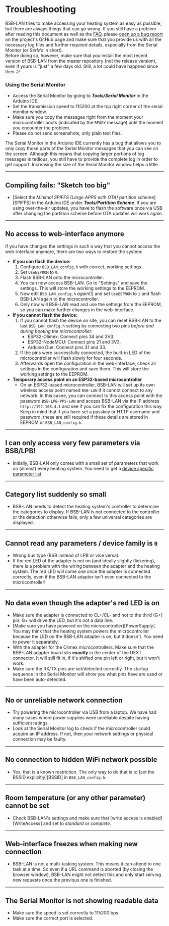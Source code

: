 # Troubleshooting

BSB-LAN tries to make accessing your heating system as easy as possible, but there are always things that can go wrong. If you still have a problem after reading this document as well as the [FAQ](faq.md), please [open up a bug report](https://github.com/fredlcore/BSB-LAN/issues/new?assignees=&labels=&projects=&template=bug_report.md&title=%5BBUG%5D) on the project's GitHub page and make sure that you provide us with all the necessary log files and further required details, especially from the Serial Monitor (or *SerMo* in short).  
Before doing so, however, make sure that you install the most recent version of BSB-LAN from the master repository (not the release version), even if yours is "just" a few days old. Still, a lot could have happned since then :)!
### Using the Serial Monitor
- Access the Serial Monitor by going to ***Tools/Serial Monitor*** in the Arduino IDE.
- Set the transmission speed to 115200 at the top right corner of the serial monitor window. 
- Make sure you copy the messages right from the moment your microcontroller boots (indicated by the `READY` message) until the moment you encounter the problem.
- Please do not send screenshots, only plain text files.  

The Serial Monitor in the Arduino IDE currently has a bug that allows you to only copy those parts of the Serial Monitor messages that you can see on the screen. Although this means that copying larger portions of log messages is tedious, you still have to provide the complete log in order to get support. Increasing the size of the Serial Monitor window helps a little.

---
## Compiling fails: "Sketch too big"
- [Select the *Minimal SPIFFS (Large APPS with OTA)* partition scheme][SPIFFS] in the Arduino IDE under ***Tools/Partition Scheme***. If you are using over-the-air updates, you have to flash the software once via USB after changing the partition scheme before OTA updates will work again.

---
## No access to web-interface anymore
If you have changed the settings in such a way that you cannot access the web-interface anymore, there are two ways to restore the system:  

- **If you can flash the device:**
    1. Configure `BSB_LAN_config.h` with correct, working settings.
    1. Set `UseEEPROM` to `0`.
    1. Flash BSB-LAN onto the microcontroller.
    1. You can now access BSB-LAN. Go to "Settings" and save the settings. This will store the working settings to the EEPROM.
    1. Now edit `BSB_LAN_config.h` *again*(!) and set `UseEEPROM` to `1` and flash BSB-LAN again to the microcontroller. 
    1. Only now will BSB-LAN read and use the settings from the EEPROM, so you can make further changes in the web-interface.
- **If you cannot flash the device:**
    1. If you cannot flash the device on site, you can reset BSB-LAN to the last `BSB_LAN_config.h` setting by connecting two pins *before and during booting the microcontroller*:
        - ESP32-Olimex: Connect pins 34 and 3V3.
        - ESP32-NodeMCU: Connect pins 21 and 3V3.
        - Arduino Due: Connect pins 31 and 33.
    1. If the pins were successfully connected, the built-in LED of the microcontroller will flash slowly for four seconds.
    1. Afterwards open the configuration in the web-interface, check all settings in the configuration and save them. This will store the working settings to the EEPROM.
- **Temporary access point on an ESP32-based microcontroller**
    - On an ESP32-based microcontroller, BSB-LAN will set up its own wireless access point named `BSB-LAN` if it cannot connect to any network. In this casee, you can connect to this access point with the password `BSB-LPB-PPS-LAN` and access BSB-LAN via the IP address `http://192.168.4.1` and see if you can fix the configuration this way. Keep in mind that if you have set a passkey or HTTP username and password, these are still required if these details are stored in EEPROM or `BSB_LAN_config.h`.

---
## I can only access very few parameters via BSB/LPB!
- Initially, BSB-LAN only comes with a small set of parameters that work on (almost) every heating system. You need to get a [device specific parameter list](install.html#generating-the-device-specific-parameter-list).

---
## Category list suddenly so small
- BSB-LAN needs to detect the heating system's controller to determine the categories to display. If BSB-LAN is not connected to the controller or the detection otherwise fails, only a few universal categories are displayed.

---
## Cannot read any parameters / device family is `0`
- Wrong bus type (BSB instead of LPB or vice versa).
- If the red LED of the adapter is not on (and ideally slightly flickering), there is a problem with the wiring between the adapter and the heating system. The red LED will come one once the adapter is connected correctly, even if the BSB-LAN adapter isn't even connected to the microcontroller!

---
## No data even though the adapter's red LED is on
- Make sure the adapter is connected to CL+/CL- and not to the third (G+) pin: G+ will drive the LED, but it's not a data line.
- [Make sure you have powered on the microcontroller][PowerSupply]. You may think that the heating system powers the microcontroller because the LED on the BSB-LAN adapter is on, but it doesn't. You need to power it separately.
- With the adapter for the Olimex microcontrollers: Make sure that the BSB-LAN adapter board sits **exactly** in the center of the UEXT connector. It will still fit in, if it's shifted one pin left or right, but it won't work.
- Make sure the RX/TX pins are set/detected correctly. The startup sequence in the Serial Monitor will show you what pins have are used or have been auto-detected.

---
## No or unreliable network connection
- Try powering the microcontroller via USB from a laptop. We have had many cases where power supplies were unreliable despite having sufficient ratings.
- Look at the Serial Monitor log to check if the microcontroller could acquire an IP address. If not, then your network settings or physical connection may be faulty.

---
## No connection to hidden WiFi network possible
- Yes, that is a known restriction. The only way to do that is to [set the BSSID explicitly][BSSID] in `BSB_LAN_config.h`.

---
## Room temperature (or any other parameter) cannot be set
- Check BSB-LAN's settings and make sure that [write access is enabled][WriteAccess] and set to *standard* or *complete*.

---
## Web-interface freezes when making new connection
- BSB-LAN is not a multi-tasking system. This means it can attend to one task at a time. So even if a URL command is aborted (by closing the browser window), BSB-LAN might not detect this and only start serving new requests once the previous one is finished.

---
## The Serial Monitor is not showing readable data
- Make sure the speed is set correctly to 115200 bps.
- Make sure the correct port is selected.
